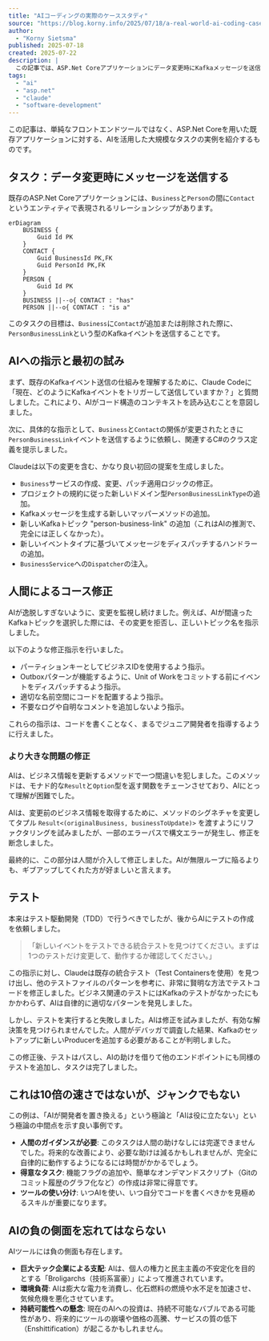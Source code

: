 ```yaml
---
title: "AIコーディングの実際のケーススタディ"
source: "https://blog.korny.info/2025/07/18/a-real-world-ai-coding-case-sample"
author:
  - "Korny Sietsma"
published: 2025-07-18
created: 2025-07-22
description: |
  この記事では、ASP.Net Coreアプリケーションにデータ変更時にKafkaメッセージを送信する機能を追加する、AI（Claude Code）を使用した実際のコーディングタスクのケーススタディを紹介します。AIとの協業における課題、人間の介入の重要性、そしてその生産性について詳述しています。
tags:
  - "ai"
  - "asp.net"
  - "claude"
  - "software-development"
---
```


この記事は、単純なフロントエンドツールではなく、ASP.Net Coreを用いた既存アプリケーションに対する、AIを活用した大規模なタスクの実例を紹介するものです。

## タスク：データ変更時にメッセージを送信する

既存のASP.Net Coreアプリケーションには、`Business`と`Person`の間に`Contact`というエンティティで表現されるリレーションシップがあります。

```mermaid
erDiagram
    BUSINESS {
        Guid Id PK
    }
    CONTACT {
        Guid BusinessId PK,FK
        Guid PersonId PK,FK
    }
    PERSON {
        Guid Id PK
    }
    BUSINESS ||--o{ CONTACT : "has"
    PERSON ||--o{ CONTACT : "is a"
```

このタスクの目標は、`Business`に`Contact`が追加または削除された際に、`PersonBusinessLink`という型のKafkaイベントを送信することです。

## AIへの指示と最初の試み

まず、既存のKafkaイベント送信の仕組みを理解するために、Claude Codeに「現在、どのようにKafkaイベントをトリガーして送信していますか？」と質問しました。これにより、AIがコード構造のコンテキストを読み込むことを意図しました。

次に、具体的な指示として、`Business`と`Contact`の関係が変更されたときに`PersonBusinessLink`イベントを送信するように依頼し、関連するC#のクラス定義を提示しました。

Claudeは以下の変更を含む、かなり良い初回の提案を生成しました。

* `Business`サービスの作成、変更、パッチ適用ロジックの修正。
* プロジェクトの規約に従った新しいドメイン型`PersonBusinessLinkType`の追加。
* Kafkaメッセージを生成する新しいマッパーメソッドの追加。
* 新しいKafkaトピック "person-business-link" の追加（これはAIの推測で、完全には正しくなかった）。
* 新しいイベントタイプに基づいてメッセージをディスパッチするハンドラーの追加。
* `BusinessService`への`Dispatcher`の注入。

## 人間によるコース修正

AIが逸脱しすぎないように、変更を監視し続けました。例えば、AIが間違ったKafkaトピックを選択した際には、その変更を拒否し、正しいトピック名を指示しました。

以下のような修正指示を行いました。

* パーティションキーとしてビジネスIDを使用するよう指示。
* Outboxパターンが機能するように、Unit of Workをコミットする前にイベントをディスパッチするよう指示。
* 適切な名前空間にコードを配置するよう指示。
* 不要なログや自明なコメントを追加しないよう指示。

これらの指示は、コードを書くことなく、まるでジュニア開発者を指導するように行えました。

### より大きな問題の修正

AIは、ビジネス情報を更新するメソッドで一つ間違いを犯しました。このメソッドは、モナド的な`Result`と`Option`型を返す関数をチェーンさせており、AIにとって理解が困難でした。

AIは、変更前のビジネス情報を取得するために、メソッドのシグネチャを変更してタプル `Result<(originalBusiness, businessToUpdate)>` を渡すようにリファクタリングを試みましたが、一部のエラーパスで構文エラーが発生し、修正を断念しました。

最終的に、この部分は人間が介入して修正しました。AIが無限ループに陥るよりも、ギブアップしてくれた方が好ましいと言えます。

## テスト

本来はテスト駆動開発（TDD）で行うべきでしたが、後からAIにテストの作成を依頼しました。

> 「新しいイベントをテストできる統合テストを見つけてください。まずは1つのテストだけ変更して、動作するか確認してください。」

この指示に対し、Claudeは既存の統合テスト（Test Containersを使用）を見つけ出し、他のテストファイルのパターンを参考に、非常に賢明な方法でテストコードを修正しました。ビジネス関連のテストにはKafkaのテストがなかったにもかかわらず、AIは自律的に適切なパターンを発見しました。

しかし、テストを実行すると失敗しました。AIは修正を試みましたが、有効な解決策を見つけられませんでした。人間がデバッガで調査した結果、Kafkaのセットアップに新しいProducerを追加する必要があることが判明しました。

この修正後、テストはパスし、AIの助けを借りて他のエンドポイントにも同様のテストを追加し、タスクは完了しました。

## これは10倍の速さではないが、ジャンクでもない

この例は、「AIが開発者を置き換える」という極論と「AIは役に立たない」という極論の中間点を示す良い事例です。

* **人間のガイダンスが必要**: このタスクは人間の助けなしには完遂できませんでした。将来的な改善により、必要な助けは減るかもしれませんが、完全に自律的に動作するようになるには時間がかかるでしょう。
* **得意なタスク**: 機能フラグの追加や、簡単なオンデマンドスクリプト（Gitのコミット履歴のグラフ化など）の作成は非常に得意です。
* **ツールの使い分け**: いつAIを使い、いつ自分でコードを書くべきかを見極めるスキルが重要になります。

## AIの負の側面を忘れてはならない

AIツールには負の側面も存在します。

* **巨大テック企業による支配**: AIは、個人の権力と民主主義の不安定化を目的とする「Broligarchs（技術系富豪）」によって推進されています。
* **環境負荷**: AIは膨大な電力を消費し、化石燃料の燃焼や水不足を加速させ、気候危機を悪化させています。
* **持続可能性への懸念**: 現在のAIへの投資は、持続不可能なバブルである可能性があり、将来的にツールの崩壊や価格の高騰、サービスの質の低下（Enshittification）が起こるかもしれません。
